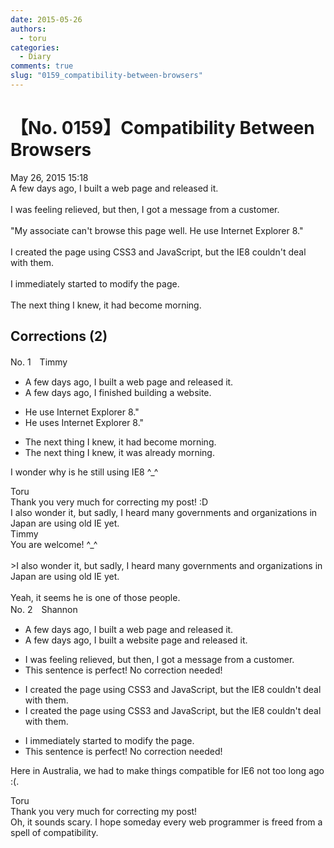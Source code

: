 ```yaml
---
date: 2015-05-26
authors:
  - toru
categories:
  - Diary
comments: true
slug: "0159_compatibility-between-browsers"
---
```


# 【No. 0159】Compatibility Between Browsers
<div class="date">May 26, 2015 15:18</div>
<div id="post"><div id="body_show_ori">
A few days ago, I built a web page and released it.<br/><br/>I was feeling relieved, but then, I got a message from a customer.<br/><br/>"My associate can't browse this page well. He use Internet Explorer 8."<br/><br/>I created the page using CSS3 and JavaScript, but the IE8 couldn't deal with them.<br/><br/>I immediately started to modify the page.<br/><br/>The next thing I knew, it had become morning.
</div></div>

<!-- more -->


## Corrections (2)
<div id="block"><div class="first_name"> No. 1　<span class="just_name">Timmy</span></div><div id="block2">
<ul class="correction_field">
<li class="incorrect">A few days ago, I built a web page and released it.</li>
<li class="corrected correct">
A few days ago, I <span class="f_blue">finished</span> buil<span class="f_blue">ding</span> a web<span class="f_blue">site</span>. 
</li>
</ul>
<ul class="correction_field">
<li class="incorrect">He use Internet Explorer 8."</li>
<li class="corrected correct">
He use<span class="f_blue">s</span> Internet Explorer 8."
</li>
</ul>
<ul class="correction_field">
<li class="incorrect">The next thing I knew, it had become morning.</li>
<li class="corrected correct">
The next thing I knew, it <span class="f_blue">was already</span> morning.
</li>
</ul>
<p class="comment_small">
 I wonder why is he still using IE8 ^_^
</p>

</div><div class="name"><span class="just_name">Toru</span><br>
Thank you very much for correcting my post! :D<br/>I also wonder it, but sadly, I heard many governments and organizations in Japan are using old IE yet.
</div>
<div class="name"><span class="just_name">Timmy</span><br>
You are welcome! ^_^<br/><br/>&gt;I also wonder it, but sadly, I heard many governments and organizations in Japan are using old IE yet.<br/><br/>Yeah, it seems he is one of those people.
</div>
</div>
<div id="block"><div class="first_name"> No. 2　<span class="just_name">Shannon</span></div><div id="block2">
<ul class="correction_field">
<li class="incorrect">A few days ago, I built a web page and released it.</li>
<li class="corrected correct">
A few days ago, I built a web<span class="f_blue">site</span> <span class="sline">page </span>and released it.
</li>
</ul>
<ul class="correction_field">
<li class="incorrect">I was feeling relieved, but then, I got a message from a customer.</li>
<li class="corrected perfect">This sentence is perfect! No correction needed!</li>
</ul>
<ul class="correction_field">
<li class="incorrect">I created the page using CSS3 and JavaScript, but the IE8 couldn't deal with them.</li>
<li class="corrected correct">
I created the page using CSS3 and JavaScript, but <span class="sline">the </span>IE8 couldn't deal with them.
</li>
</ul>
<ul class="correction_field">
<li class="incorrect">I immediately started to modify the page.</li>
<li class="corrected perfect">This sentence is perfect! No correction needed!</li>
</ul>
<p class="comment_small">
 Here in Australia, we had to make things compatible for IE6 not too long ago :(.
</p>

</div><div class="name"><span class="just_name">Toru</span><br>
Thank you very much for correcting my post!<br/>Oh, it sounds scary. I hope someday every web programmer is freed from a spell of compatibility.
</div>
</div>
